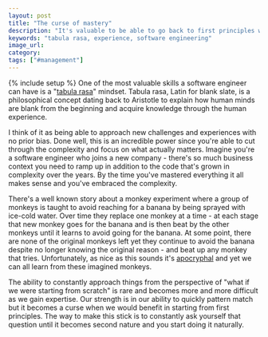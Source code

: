 ```yaml
---
layout: post
title: "The curse of mastery"
description: "It's valuable to be able to go back to first principles when encountering new problems. Unfortunately, once you develop mastery you start relying on pattern recognition as a shortcut."
keywords: "tabula rasa, experience, software engineering"
image_url:
category:
tags: ["#management"]
---
```

{% include setup %}
One of the most valuable skills a software engineer can have is a "[tabula rasa](https://en.wikipedia.org/wiki/Tabula_rasa)" mindset. Tabula rasa, Latin for blank slate, is a philosophical concept dating back to Aristotle to explain how human minds are blank from the beginning and acquire knowledge through the human experience.

I think of it as being able to approach new challenges and experiences with no prior bias. Done well, this is an incredible power since you're able to cut through the complexity and focus on what actually matters. Imagine you're a software engineer who joins a new company - there's so much business context you need to ramp up in addition to the code that's grown in complexity over the years. By the time you've mastered everything it all makes sense and you've embraced the complexity.

There's a well known story about a monkey experiment where a group of monkeys is taught to avoid reaching for a banana by being sprayed with ice-cold water. Over time they replace one monkey at a time - at each stage that new monkey goes for the banana and is then beat by the other monkeys until it learns to avoid going for the banana. At some point, there are none of the original monkeys left yet they continue to avoid the banana despite no longer knowing the original reason - and beat up any monkey that tries. Unfortunately, as nice as this sounds it's [apocryphal](https://www.psychologytoday.com/us/blog/games-primates-play/201203/what-monkeys-can-teach-us-about-human-behavior-facts-fiction) and yet we can all learn from these imagined monkeys.

The ability to constantly approach things from the perspective of "what if we were starting from scratch" is rare and becomes more and more difficult as we gain expertise. Our strength is in our ability to quickly pattern match but it becomes a curse when we would benefit in starting from first principles. The way to make this stick is to constantly ask yourself that question until it becomes second nature and you start doing it naturally.
